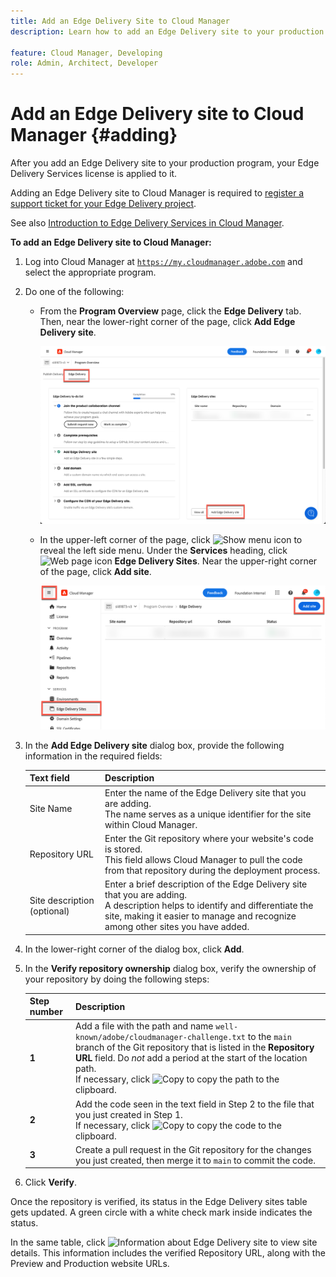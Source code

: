 ```yaml
---
title: Add an Edge Delivery Site to Cloud Manager
description: Learn how to add an Edge Delivery site to your production program or sandbox program.

feature: Cloud Manager, Developing
role: Admin, Architect, Developer
---
```


# Add an Edge Delivery site to Cloud Manager {#adding}

After you add an Edge Delivery site to your production program, your Edge Delivery Services license is applied to it.

Adding an Edge Delivery site to Cloud Manager is required to [register a support ticket for your Edge Delivery project](/help/edge/overview.md##support-ticket).

See also [Introduction to Edge Delivery Services in Cloud Manager](/help/implementing/cloud-manager/edge-delivery/introduction-to-edge-delivery-services.md).

**To add an Edge Delivery site to Cloud Manager:**

1. Log into Cloud Manager at [`https://my.cloudmanager.adobe.com`](https://my.cloudmanager.adobe.com/) and select the appropriate program.
1. Do one of the following:

    * From the **Program Overview** page, click the **Edge Delivery** tab. Then, near the lower-right corner of the page, click **Add Edge Delivery site**.

        ![Add Edge Delivery site from the Edge Delivery tab](/help/implementing/cloud-manager/assets/cm-eds-add1.png)       

    * In the upper-left corner of the page, click ![Show menu icon](https://spectrum.adobe.com/static/icons/workflow_18/Smock_ShowMenu_18_N.svg) to reveal the left side menu.
    Under the **Services** heading, click ![Web page icon](https://spectrum.adobe.com/static/icons/workflow_18/Smock_WebPages_18_N.svg) **Edge Delivery Sites**.
    Near the upper-right corner of the page, click **Add site**.

        ![Add Edge Delivery site from the Edge Delivery Sites button](/help/implementing/cloud-manager/assets/cm-eds-add2.png)

1. In the **Add Edge Delivery site** dialog box, provide the following information in the required fields:

    | Text field | Description |
    | - | --- |
    | Site Name | Enter the name of the Edge Delivery site that you are adding.<br>The name serves as a unique identifier for the site within Cloud Manager. |
    | Repository URL | Enter the Git repository where your website's code is stored.<br>This field allows Cloud Manager to pull the code from that repository during the deployment process.  |
    | Site description (optional) | Enter a brief description of the Edge Delivery site that you are adding.<br>A description helps to identify and differentiate the site, making it easier to manage and recognize among other sites you have added. |

1. In the lower-right corner of the dialog box, click **Add**.

1. In the **Verify repository ownership** dialog box, verify the ownership of your repository by doing the following steps:

    | Step number | Description |
    | - | - |
    | **1** | Add a file with the path and name `well-known/adobe/cloudmanager-challenge.txt` to the `main` branch of the Git repository that is listed in the **Repository URL** field. Do *not* add a period at the start of the location path.<br>If necessary, click ![Copy](https://spectrum.adobe.com/static/icons/workflow_18/Smock_Copy_18_N.svg) to copy the path to the clipboard. |
    | **2** | Add the code seen in the text field in Step 2 to the file that you just created in Step 1.<br>If necessary, click ![Copy](https://spectrum.adobe.com/static/icons/workflow_18/Smock_Copy_18_N.svg) to copy the code to the clipboard. |
    | **3** | Create a pull request in the Git repository for the changes you just created, then merge it to `main` to commit the code. |

1. Click **Verify**.

Once the repository is verified, its status in the Edge Delivery sites table gets updated. A green circle with a white check mark inside indicates the status.

In the same table, click ![Information about Edge Delivery site](https://spectrum.adobe.com/static/icons/workflow_18/Smock_InfoOutline_18_N.svg) to view site details. This information includes the verified Repository URL, along with the Preview and Production website URLs.


